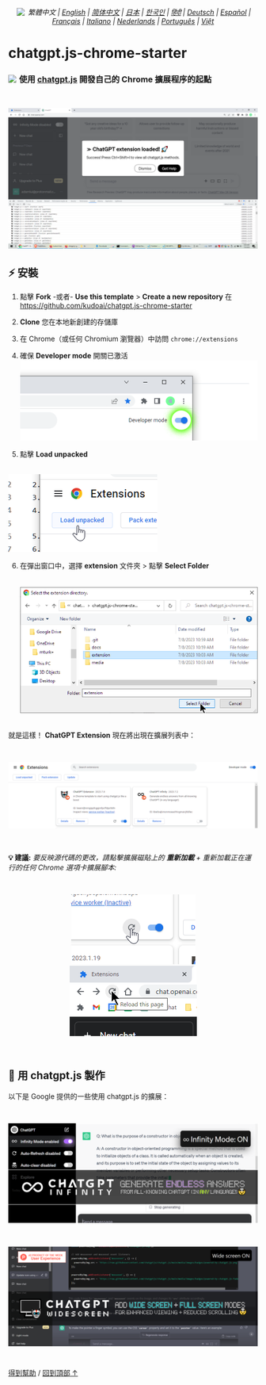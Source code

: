 <div align="center">

###### <a href="https://github.com/kudoai/chatgpt.js/tree/main/starters/chrome/docs"><img height="16" style="margin: 0 3px -2px" src="https://raw.githubusercontent.com/kudoai/chatgpt.js/main/media/images/icons/language.png"></a> 繁體中文 | <a href="../..#readme">English</a> | <a href="../zh-cn#readme">简体中文</a> | <a href="../ja#readme">日本</a> | <a href="../ko#readme">한국인</a> | <a href="../hi#readme">हिंदी</a> | <a href="../de#readme">Deutsch</a> | <a href="../es#readme">Español</a> | <a href="../fr#readme">Français</a> | <a href="../it#readme">Italiano</a> | <a href="../nl#readme">Nederlands</a> | <a href="../pt#readme">Português</a> | <a href="../vi#readme">Việt</a>

</div>

# chatgpt.js-chrome-starter

<h3><img style="margin: 0 2px -1px 0" height=16 src="https://www.google.com/chrome/static/images/favicons/apple-icon-60x60.png"> 使用 <a href="https://github.com/kudoai/chatgpt.js">chatgpt.js</a> 開發自己的 Chrome 擴展程序的起點</h3>

<br>

![](../../media/images/screenshots/extension-loaded.png)

## ⚡ 安裝

1. 點擊 **Fork** -或者- **Use this template** > **Create a new repository** 在 https://github.com/kudoai/chatgpt.js-chrome-starter

2. **Clone** 您在本地新創建的存儲庫

3. 在 Chrome（或任何 Chromium 瀏覽器）中訪問 `chrome://extensions`

4. 確保 **Developer mode** 開關已激活<br>
![](../../media/images/screenshots/developer-mode-toggle.png)

5. 點擊 **Load unpacked**<br><br>
<img src="../../media/images/screenshots/load-unpacked-button.png">
<br>

6. 在彈出窗口中，選擇 **extension** 文件夾 > 點擊 **Select Folder**<br><br><br>
<img src="../../media/images/screenshots/select-extension-folder.png"><br><br>

就是這樣！ **ChatGPT Extension** 現在將出現在擴展列表中：

<br>

![](../../media/images/screenshots/chatgpt-extension-in-list.png)

<br>

**💡 建議:** _要反映源代碼的更改，請點擊擴展磁貼上的 **重新加載** + 重新加載正在運行的任何 Chrome 選項卡擴展腳本:_

<div align="center">

<br>

![](../../media/images/screenshots/reload-extension-button.png)
![](../../media/images/screenshots/reload-page-button.png)

<br>

</div>

## 🤖 用 chatgpt.js 製作

以下是 Google 提供的一些使用 chatgpt.js 的擴展：

<div align="center">

<br>

<a href="https://chatgptinfinity.com" target="_blank"><img width=777 src="https://raw.githubusercontent.com/adamlui/chatgpt-infinity/main/chrome/media/images/tiles/marquee-promo-tile-1400x560.png"></a>

<br>

<a href="https://chatgptwidescreen.com" target="_blank"><img width=777 src="https://raw.githubusercontent.com/adamlui/chatgpt-widescreen/main/chrome/media/images/tiles/marquee-promo-tile-1400x560.png"></a>

</div>

#

<a href="https://github.com/kudoai/chatgpt.js-chrome-starter/issues">得到幫助</a> / <a href="#">回到頂部 ↑</a>
